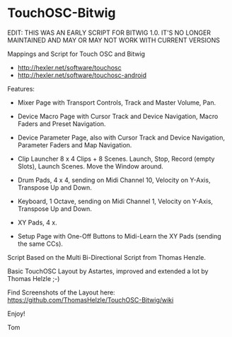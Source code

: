 TouchOSC-Bitwig
===============

EDIT: THIS WAS AN EARLY SCRIPT FOR BITWIG 1.0. IT'S NO LONGER MAINTAINED AND MAY OR MAY NOT WORK WITH CURRENT VERSIONS

Mappings and Script for Touch OSC and Bitwig

- http://hexler.net/software/touchosc
- http://hexler.net/software/touchosc-android

Features:

- Mixer Page with Transport Controls, Track and Master Volume, Pan.

- Device Macro Page with Cursor Track and Device Navigation, Macro Faders and Preset Navigation.

- Device Parameter Page, also with Cursor Track and Device Navigation, Parameter Faders and Map Navigation.

- Clip Launcher 8 x 4 Clips + 8 Scenes. Launch, Stop, Record (empty Slots), Launch Scenes. Move the Window around.

- Drum Pads, 4 x 4, sending on Midi Channel 10, Velocity on Y-Axis, Transpose Up and Down.

- Keyboard, 1 Octave, sending on Midi Channel 1, Velocity on Y-Axis, Transpose Up and Down.

- XY Pads, 4 x.

- Setup Page with One-Off Buttons to Midi-Learn the XY Pads (sending the same CCs).


Script Based on the Multi Bi-Directional Script from Thomas Henzle.

Basic TouchOSC Layout by Astartes, improved and extended a lot by Thomas Helzle ;-)

Find Screenshots of the Layout here:
https://github.com/ThomasHelzle/TouchOSC-Bitwig/wiki

Enjoy!

Tom
